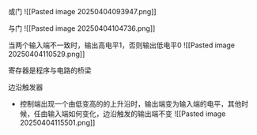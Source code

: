 或门
![[Pasted image 20250404093947.png]]

与门
![[Pasted image 20250404104736.png]]


当两个输入端不一致时，输出高电平1，否则输出低电平0
![[Pasted image 20250404110529.png]]


寄存器是程序与电路的桥梁


边沿触发器
- 控制端出现一个由低变高的的上升沿时，输出端变为输入端的电平，其他时候，任由输入端如何变化，边沿触发的输出端不变
![[Pasted image 20250404115501.png]]